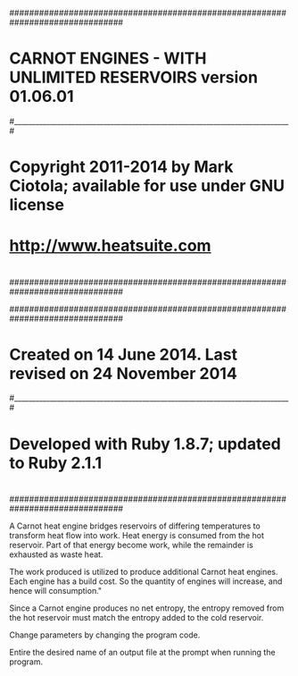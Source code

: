 
 ###############################################################################
 #                                                                                                                                                          #
 # CARNOT ENGINES - WITH UNLIMITED RESERVOIRS version 01.06.01                                    #
 #_____________________________________________________________________________#
 #                                                                                                                                                          #
 # Copyright 2011-2014 by Mark Ciotola; available for use under GNU license                                  #
 #                                                                                                                                                          #
 # http://www.heatsuite.com                                                                                                                 #
 #                                                                                                                                                          #
 ###############################################################################


###############################################################################
#                                                                                                                                                          #
# Created on 14 June 2014. Last revised on 24 November 2014                                                      #
#_____________________________________________________________________________#
#                                                                                                                                                          #
# Developed with Ruby 1.8.7; updated to Ruby 2.1.1                                                                         #
#                                                                                                                                                          #
###############################################################################


 A Carnot heat engine bridges reservoirs of differing temperatures to transform
 heat flow into work. Heat energy is consumed from the hot reservoir. Part of
 that energy become work, while the remainder is exhausted as waste heat.

 The work produced is utilized to produce additional Carnot heat engines. Each
 engine has a build cost. So the quantity of engines will increase, and hence
 will consumption."

Since a Carnot engine produces no net entropy, the entropy removed from the
hot reservoir must match the entropy added to the cold reservoir.



Change parameters by changing the program code.

Entire the desired name of an output file at the prompt when running the program.